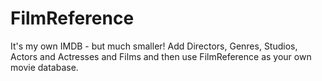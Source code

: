 # FilmReference
It's my own IMDB - but much smaller!
Add Directors, Genres, Studios, Actors and Actresses and Films
and then use FilmReference as your own movie database.
